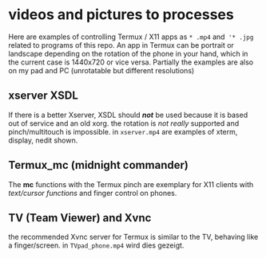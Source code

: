 # videos and pictures to processes
Here are examples of controlling Termux / X11 apps as `* .mp4` and` '* .jpg` related to programs of this repo.
An app in Termux can be portrait or landscape depending on the rotation of the phone in your hand, which in the current case is 1440x720 or vice versa.
Partially the examples are also on my pad and PC (unrotatable but different resolutions)
## xserver XSDL
If there is a better Xserver, XSDL should _**not**_ be used because it is based out of service and an old xorg. the rotation is _not really_ supported and pinch/multitouch is impossible. in `xserver.mp4` are examples of xterm, display, nedit shown.
## Termux_mc (midnight commander)
The **mc** functions with the Termux pinch are exemplary for X11 clients with _text/cursor functions_ and finger control on phones.
## TV (Team Viewer) and Xvnc
the recommended Xvnc server for Termux is similar to the TV, behaving like a finger/screen. in `TVpad_phone.mp4` wird dies gezeigt. 
